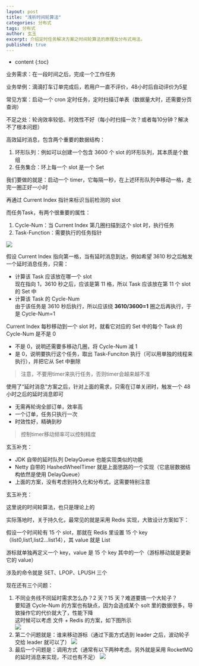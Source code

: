 ```yaml
---
layout: post
title: "浅析时间轮算法"
categories: 分布式
tags: 分布式
author: 玄玉
excerpt: 介绍定时任务解决方案之时间轮算法的原理及分布式用法。
published: true
---
```


* content
  {:toc}


业务需求：在一段时间之后，完成一个工作任务

业务举例：滴滴打车订单完成后，若用户一直不评价，48小时后自动评价为5星

常见方案：启动一个 cron 定时任务，定时扫描订单表（数据量大时，还需要分页查询）

不足之处：轮询效率较低、时效性不好（每小时扫描一次？或者每10分钟？解决不了根本问题）

高效延时消息，包含两个重要的数据结构：
1. 环形队列：例如可以创建一个包含 3600 个 slot 的环形队列，其本质是个数组
2. 任务集合：环上每一个 slot 是一个 Set<Task>

我们要做的就是：启动一个 timer，它每隔一秒，在上述环形队列中移动一格，走完一圈正好一小时

再通过 Current Index 指针来标识当前检测的 slot

而任务Task，有两个很重要的属性：
1. Cycle-Num：当 Current Index 第几圈扫描到这个 slot 时，执行任务
2. Task-Function：需要执行的任务指针

![](https://gcore.jsdelivr.net/gh/jadyer/mydata/img/blog/2023/2023-01-20-cron-time-wheel-01.png)

假设 Current Index 指向第一格，当有延时消息到达，例如希望 3610 秒之后触发一个延时消息任务，只需：

* 计算该 Task 应该放在哪一个 slot<br/>
现在指向 1，3610 秒之后，应该是第 11 格，所以 Task 应该放在第 11 个 slot 的 Set<Task> 中
* 计算该 Task 的 Cycle-Num<br/>
由于该任务是 3610 秒后执行，所以应该绕 **3610/3600=1** 圈之后再执行，于是 Cycle-Num=1

Current Index 每秒移动到一个 slot 时，就看它对应的 Set<Task> 中的每个 Task 的 Cycle-Num 是不是 0
* 不是 0，说明还需要多移动几圈，将 Cycle-Num 减 1
* 是 0，说明要执行这个任务，取出 Task-Funciton 执行（可以用单独的线程来执行），并把它从 Set<Task> 中删除

> 注意，不要用timer来执行任务，否则timer会越来越不准

使用了“延时消息”方案之后，针对上面的需求，只需在订单关闭时，触发一个 48 小时之后的延时消息即可
* 无需再轮询全部订单，效率高
* 一个订单，任务只执行一次
* 时效性好，精确到秒

> 控制timer移动频率可以控制精度

玄玉补充：
* JDK 自带的延时队列 DelayQueue 也能实现类似的功能
* Netty 自带的 HashedWheelTimer 就是上面思路的一个实现（它底层数据结构依然是使用 DelayQueue）
* 上面的方案，没有考虑到持久化和分布式，这需要特别注意

玄玉补充：

这里说的时间轮算法，也只是理论上的

实际落地时，关于持久化，最常见的就是采用 Redis 实现，大致设计方案如下：

假设一个时间轮有 15 个 slot，那就在 Redis 里设置 15 个 key（list0,list1,list2...list14），其 value 就是 List

游标就单独再定义一个 key，value 是 15 个 key 其中的一个（游标移动就是更新它的 value）

涉及的命令就是 SET、LPOP、LPUSH 三个

现在还有三个问题：
1. 不同业务线不同延时需求怎么办？2 天？15 天？难道要搞一个大轮子？<br/>
要知道 Cycle-Num 的方案也有缺点，因为会造成某个 solt 里的数据很多，导致操作它的代价就大了，性能下降<br/>
这时候可以考虑 文件 + Redis 的方案，如下图所示<br/>
![](https://gcore.jsdelivr.net/gh/jadyer/mydata/img/blog/2023/2023-01-20-cron-time-wheel-02.png)
2. 第二个问题就是：谁来移动游标（通过下面方式选到 leader 之后，波动轮子交给 leader 就可以了）
![](https://gcore.jsdelivr.net/gh/jadyer/mydata/img/blog/2023/2023-01-20-cron-time-wheel-03.png)
3. 最后一个问题是：调用方式（通常有以下两种考虑。另外就是采用 RocketMQ 的延时消息来实现，不过也有不足）
![](https://gcore.jsdelivr.net/gh/jadyer/mydata/img/blog/2023/2023-01-20-cron-time-wheel-04.png)
